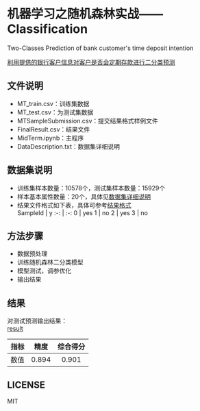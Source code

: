 ﻿# 机器学习之随机森林实战——Classification
Two-Classes Prediction of bank customer's time deposit intention

[利用提供的银行客户信息对客户是否会定期存款进行二分类预测](https://www.kaggle.com/c/tonhjiprmidterm)

## 文件说明
* MT_train.csv：训练集数据  
* MT_test.csv：为测试集数据  
* MTSampleSubmission.csv：提交结果格式样例文件  
* FinalResult.csv：结果文件  
* MidTerm.ipynb：主程序
* DataDescription.txt：数据集详细说明

## 数据集说明
* 训练集样本数量：10578个，测试集样本数量：15929个  
* 样本基本属性数量：20个，具体见[数据集详细说明](DataDescription.txt)  
* 结果文件格式如下表，具体可参考[结果格式](MTSampleSubmission.csv)  
SampleId | y
:-: | :-:
0 | yes
1 | no
2 | yes
3 | no

## 方法步骤
* 数据预处理  
* 训练随机森林二分类模型  
* 模型测试，调参优化
* 输出结果

## 结果
对测试预测输出结果：  
[result](result.png)  

指标 | 精度 | 综合得分
:-: | :-: | :-:
数值 | 0.894 | 0.901

## LICENSE
MIT
